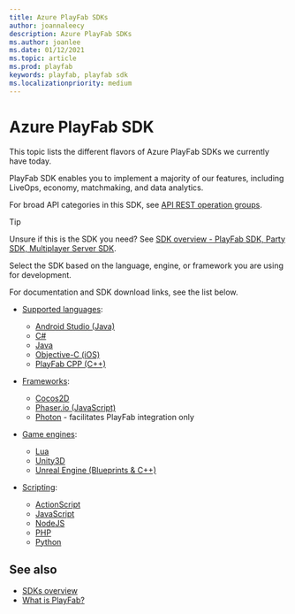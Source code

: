 ```yaml
---
title: Azure PlayFab SDKs
author: joannaleecy
description: Azure PlayFab SDKs
ms.author: joanlee
ms.date: 01/12/2021
ms.topic: article
ms.prod: playfab
keywords: playfab, playfab sdk
ms.localizationpriority: medium
---
```


# Azure PlayFab SDK

This topic lists the different flavors of Azure PlayFab SDKs we currently have today.

PlayFab SDK enables you to implement a majority of our features, including LiveOps, economy, matchmaking, and data analytics.

For broad API categories in this SDK, see [API REST operation groups](https://docs.microsoft.com/rest/api/playfab/admin/).

> [!Tip]
> Unsure if this is the SDK you need? See [SDK overview - PlayFab SDK, Party SDK, Multiplayer Server SDK](sdk-overview.md).

Select the SDK based on the language, engine, or framework you are using for development.

For documentation and SDK download links, see the list below.

* [Supported languages](https://docs.microsoft.com/gaming/playfab/sdks/languages/):
    * [Android Studio (Java)](androidstudio/index.md)
    * [C\#](c-sharp/index.md)
    * [Java](java/index.md)
    * [Objective-C (iOS)](objective-c/index.md)
    * [PlayFab CPP (C++)](playfab-cpp/index.md)

* [Frameworks](https://docs.microsoft.com/gaming/playfab/sdks/frameworks/):
    * [Cocos2D](cocos2d-x/index.md)
    * [Phaser.io (JavaScript)](phaser/index.md)
    * [Photon](photon/index.md) - facilitates PlayFab integration only

* [Game engines](https://docs.microsoft.com/gaming/playfab/sdks/game-engines/):
    * [Lua](lua/index.md)
    * [Unity3D](unity3d/index.md)
    * [Unreal Engine (Blueprints & C++)](unreal/index.md)

* [Scripting](https://docs.microsoft.com/gaming/playfab/sdks/scripting/):
    * [ActionScript](actionscript/index.md)
    * [JavaScript](javascript/index.md)
    * [NodeJS](nodejs/index.md)
    * [PHP](php/index.md)
    * [Python](python/index.md)

## See also

* [SDKs overview](sdk-overview.md)
* [What is PlayFab?](../what-is-playfab.md)